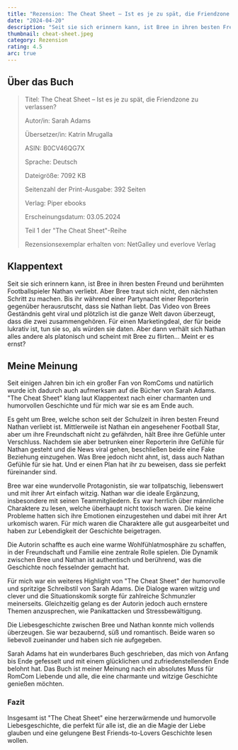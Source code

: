 ```yaml
---
title: "Rezension: The Cheat Sheet – Ist es je zu spät, die Friendzone zu verlassen?"
date: "2024-04-20"
description: "Seit sie sich erinnern kann, ist Bree in ihren besten Freund und berühmten Footballspieler Nathan verliebt. Aber Bree traut sich nicht, den nächsten Schritt zu machen. Bis ihr während einer Partynacht einer Reporterin gegenüber herausrutscht, dass sie Nathan liebt..."
thumbnail: cheat-sheet.jpeg
category: Rezension
rating: 4.5
arc: true
---
```


## Über das Buch

> Titel: The Cheat Sheet – Ist es je zu spät, die Friendzone zu verlassen?
>
> Autor/in: Sarah Adams
>
> Übersetzer/in: Katrin Mrugalla
>
> ASIN: B0CV46QG7X
>
> Sprache: Deutsch
>
> Dateigröße: 7092 KB
>
> Seitenzahl der Print-Ausgabe: 392 Seiten
>
> Verlag: Piper ebooks
>
> Erscheinungsdatum: 03.05.2024
>
> Teil 1 der "The Cheat Sheet"-Reihe
>
> Rezensionsexemplar erhalten von: NetGalley und everlove Verlag

## Klappentext

Seit sie sich erinnern kann, ist Bree in ihren besten Freund und berühmten Footballspieler Nathan verliebt. Aber Bree traut sich nicht, den nächsten Schritt zu machen. Bis ihr während einer Partynacht einer Reporterin gegenüber herausrutscht, dass sie Nathan liebt. Das Video von Brees Geständnis geht viral und plötzlich ist die ganze Welt davon überzeugt, dass die zwei zusammengehören. Für einen Marketingdeal, der für beide lukrativ ist, tun sie so, als würden sie daten. Aber dann verhält sich Nathan alles andere als platonisch und scheint mit Bree zu flirten... Meint er es ernst?

## Meine Meinung

Seit einigen Jahren bin ich ein großer Fan von RomComs und natürlich wurde ich dadurch auch aufmerksam auf die Bücher von Sarah Adams. "The Cheat Sheet" klang laut Klappentext nach einer charmanten und humorvollen Geschichte und für mich war sie es am Ende auch.

Es geht um Bree, welche schon seit der Schulzeit in ihren besten Freund Nathan verliebt ist. Mittlerweile ist Nathan ein angesehener Football Star, aber um ihre Freundschaft nicht zu gefährden, hält Bree ihre Gefühle unter Verschluss. Nachdem sie aber betrunken einer Reporterin ihre Gefühle für Nathan gesteht und die News viral gehen, beschließen beide eine Fake Beziehung einzugehen. Was Bree jedoch nicht ahnt, ist, dass auch Nathan Gefühle für sie hat. Und er einen Plan hat ihr zu beweisen, dass sie perfekt füreinander sind.

Bree war eine wundervolle Protagonistin, sie war tollpatschig, liebenswert und mit ihrer Art einfach witzig. Nathan war die ideale Ergänzung, insbesondere mit seinen Teammitgliedern. Es war herrlich über männliche Charaktere zu lesen, welche überhaupt nicht toxisch waren. Die keine Probleme hatten sich ihre Emotionen einzugestehen und dabei mit ihrer Art urkomisch waren. Für mich waren die Charaktere alle gut ausgearbeitet und haben zur Lebendigkeit der Geschichte beigetragen.

Die Autorin schaffte es auch eine warme Wohlfühlatmosphäre zu schaffen, in der Freundschaft und Familie eine zentrale Rolle spielen. Die Dynamik zwischen Bree und Nathan ist authentisch und berührend, was die Geschichte noch fesselnder gemacht hat.

Für mich war ein weiteres Highlight von "The Cheat Sheet" der humorvolle und spritzige Schreibstil von Sarah Adams. Die Dialoge waren witzig und clever und die Situationskomik sorgte für zahlreiche Schmunzler meinerseits. Gleichzeitig gelang es der Autorin jedoch auch ernstere Themen anzusprechen, wie Panikattacken und Stressbewältigung.

Die Liebesgeschichte zwischen Bree und Nathan konnte mich vollends überzeugen. Sie war bezaubernd, süß und romantisch. Beide waren so liebevoll zueinander und haben sich nie aufgegeben.

Sarah Adams hat ein wunderbares Buch geschrieben, das mich von Anfang bis Ende gefesselt und mit einem glücklichen und zufriedenstellenden Ende belohnt hat. Das Buch ist meiner Meinung nach ein absolutes Muss für RomCom Liebende und alle, die eine charmante und witzige Geschichte genießen möchten.

### Fazit

Insgesamt ist "The Cheat Sheet" eine herzerwärmende und humorvolle Liebesgeschichte, die perfekt für alle ist, die an die Magie der Liebe glauben und eine gelungene Best Friends-to-Lovers Geschichte lesen wollen.
